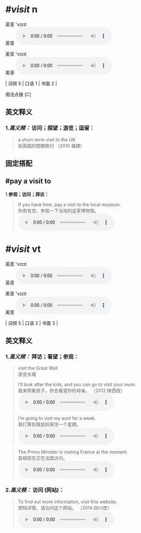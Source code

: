 # ***\#visit*** n
英音 'vɪzɪt  
英音
<audio src="./media/visit-B.aac" controls="controls"></audio>

美音 'vɪzɪt  
美音
<audio src="./media/visit.aac" controls="controls"></audio>



| 词频 5 | 口语 1 | 书面 2 |  

用法点拨  [C]

英文释义
---
### 1.*高义频：* **访问；探望；游览；逗留：**  

 > a short-term visit to the UK  
 > 到英国的短期旅行  （2010 福建）  


固定搭配
---
## \#pay a visit to
1.**参观；访问；拜访：**  

 > If you have time, pay a visit to the local museum.  
 > 你若有空，参观一下当地的这家博物馆。    
<audio src="./media/4-visit.aac" controls="controls"></audio>


# ***\#visit*** vt
英音 'vɪzɪt  
英音
<audio src="./media/visit-B.aac" controls="controls"></audio>

美音 'vɪzɪt  
美音
<audio src="./media/visit.aac" controls="controls"></audio>



| 词频 5 | 口语 2 | 书面 3 |  

英文释义
---
### 1.*高义频：* **拜访；看望；参观：**  

 > visit the Great Wall  
 > 游览长城    

 > I’ll look after the kids, and you can go to visit your mom.  
 > 我来照看孩子，你去看望你的母亲。  （2012 陕西改）  
<audio src="./media/1-visit.aac" controls="controls"></audio>

 > I’m going to visit my aunt for a week.  
 > 我打算到我姑妈家住一个星期。    
<audio src="./media/2-visit.aac" controls="controls"></audio>

 > The Prime Minister is visiting France at the moment.  
 > 首相现在正在法国访问。    
<audio src="./media/3-visit.aac" controls="controls"></audio>

### 2.*高义频：* **访问 (网站)：**  

 > To find out more information, visit this website.  
 > 预知详情，请访问这个网站。  （2014 四川改）  
<audio src="./media/visit51.aac" controls="controls"></audio>


